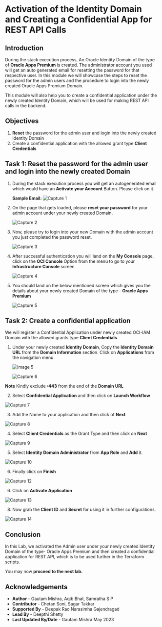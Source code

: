 # Activation of the Identity Domain and Creating a Confidential App for REST API Calls

## Introduction

During the stack execution process, An Oracle Identity Domain of the type of **Oracle Apps Premium** is created. The administrator account you used will get an auto generated email for resetting the password for that respective user. In this module we will showcase the steps to reset the password for the admin users and the procedure to login into the newly created Oracle Apps Premium Domain. 

This module will also help you to create a confidential application under the newly created Identity Domain, which will be used for making REST API calls in the backend.

## Objectives

1.	**Reset** the password for the admin user and login into the newly created Identity Domain
2. 	Create a confidential application with the allowed grant type **Client Credentials**

## Task 1: Reset the password for the admin user and login into the newly created Domain

1. During the stack execution process you will get an autogenerated email which would have an **Activate your Account** Button. Please click on it.
 
	**Sample Email:**  ![Capture 1](./images/image1.jpg "Capture 1")
 
2. On the page that gets loaded, please **reset your password** for your admin account under your newly created Domain.

	![Capture 2](./images/image2.jpg "Capture 2")
	
3. Now, please try to login into your new Domain with the admin account you just completed the password reset.

	![Capture 3](./images/image3.jpg "Capture 3")
	
4. After successful authentication you will land on the **My Console** page, click on the **OCI Console** Option from the menu to go to your **Infrastructure Console** screen

	![Capture 4](./images/image4.jpg "Capture 4")
	
5. You should land on the below mentioned screen which gives you the details about your newly created Domain of the type - **Oracle Apps Premium**

	![Capture 5](./images/image55.jpg "Capture 5")

## Task 2: Create a confidential application 

We will register a Confidential Application under newly created OCI-IAM Domain with the allowed grants type **Client Credentials**

1. Under your newly created **Identity Domain**, Copy the **Identity Domain URL** from the **Domain Information** section. Click on **Applications** from the navigation menu.

	![Image 5](./images/image5.png "Image 5")

	![Capture 6](./images/image6.jpg "Capture 6")
	
**Note** Kindly exclude **:443** from the end of the **Domain URL**
 
2. Select **Confidential Application** and then click on **Launch Workflow**
 
![Capture 7](./images/image7.jpg "Capture 7")

3. Add the Name to your application and then click of **Next**

![Capture 8](./images/image8.jpg "Capture 8")
 
4. Select **Client Credentials** as the Grant Type and then click on **Next**

![Capture 9](./images/image9.jpg "Capture 9")

5. Select **Identity Domain Administrator** from **App Role** and **Add** it.

![Capture 10](./images/image10.jpg "Capture 10")

6. Finally click on **Finish** 

![Capture 12](./images/image12.jpg "Capture 12")

6. Click on **Activate Application**

![Capture 13](./images/image13.jpg "Capture 13")

8. Now grab the **Client ID** and **Secret** for using it in further configurations.

![Capture 14](./images/image14.jpg "Capture 14")


## Conclusion

In this Lab, we activated the Admin user under your newly created Identity Domain of the type- Oracle Apps Premium and then created a confidential application for REST API, which is to be used further in the Terraform scripts. 

 You may now **proceed to the next lab.**

## Acknowledgements
* **Author** - Gautam Mishra, Aqib Bhat, Samratha S P
* **Contributor** - Chetan Soni, Sagar Takkar
* **Supported By** - Deepak Rao Narasimha Gajendragad
* **Lead By** - Deepthi Shetty 
* **Last Updated By/Date** - Gautam Mishra May 2023